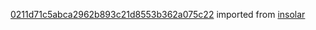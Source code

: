 [0211d71c5abca2962b893c21d8553b362a075c22](https://github.com/insolar/insolar/commit/0211d71c5abca2962b893c21d8553b362a075c22) imported from [insolar](https://github.com/insolar/insolar)

